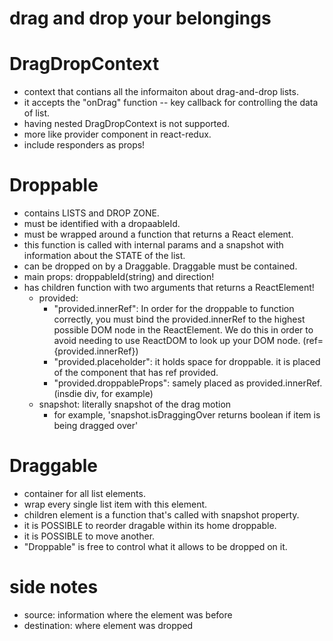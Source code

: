 # drag and drop your belongings

# DragDropContext
- context that contians all the informaiton about drag-and-drop lists. 
- it accepts the "onDrag" function -- key callback for controlling the data of list.
- having nested DragDropContext is not supported.
- more like provider component in react-redux.
- include responders as props!

# Droppable
- contains LISTS and DROP ZONE.
- must be identified with a dropaableId.
- must be wrapped around a function that returns a React element.
- this function is called with internal params and a snapshot with information about the STATE of the list.
- can be dropped on by a Draggable. Draggable must be contained.
- main props: droppableId(string) and direction!
- has children function with two arguments that returns a ReactElement!
  - provided:
    - "provided.innerRef": In order for the droppable to function correctly, you must bind the provided.innerRef to the highest possible DOM node in the ReactElement. We do this in order to avoid needing to use ReactDOM to look up your DOM node. (ref={provided.innerRef})
    - "provided.placeholder": it holds space for droppable. it is placed of the component that has ref provided.
    - "provided.droppableProps": samely placed as provided.innerRef. (insdie div, for example)
  - snapshot: literally snapshot of the drag motion
    - for example, 'snapshot.isDraggingOver returns boolean if item is being dragged over'

# Draggable
- container for all list elements.
- wrap every single list item with this element.
- children element is a function that's called with snapshot property.
- it is POSSIBLE to reorder dragable within its home droppable.
- it is POSSIBLE to move another.
- "Droppable" is free to control what it allows to be dropped on it.

# side notes
- source: information where the element was before
- destination: where element was dropped

